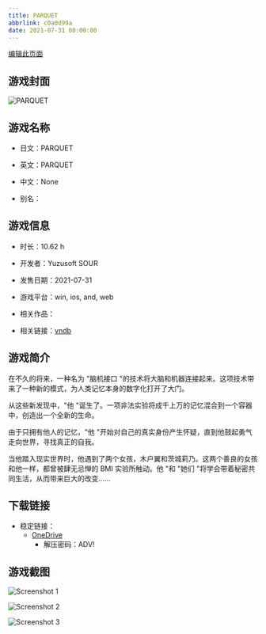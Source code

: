 ```yaml
---
title: PARQUET
abbrlink: c0a0d99a
date: 2021-07-31 00:00:00
---
```

[编辑此页面](https://github.com/ACG-3/ADV3-source/blob/main/source/_posts/games/PARQUET.md)

## 游戏封面

![PARQUET](https://pan.timero.xyz/d/onedrive/img_lib_001/PARQUET_cover.avif)


## 游戏名称

- 日文：PARQUET
- 英文：PARQUET
- 中文：None

- 别名：


## 游戏信息

- 时长：10.62 h
- 开发者：Yuzusoft SOUR
- 发售日期：2021-07-31
- 游戏平台：win, ios, and, web
- 相关作品：

- 相关链接：[vndb](https://vndb.org/v31807)


## 游戏简介

在不久的将来，一种名为 "脑机接口 "的技术将大脑和机器连接起来。这项技术带来了一种新的模式，为人类记忆本身的数字化打开了大门。

从这些新发现中，"他 "诞生了。一项非法实验将成千上万的记忆混合到一个容器中，创造出一个全新的生命。

由于只拥有他人的记忆，"他 "开始对自己的真实身份产生怀疑，直到他鼓起勇气走向世界，寻找真正的自我。

当他踏入现实世界时，他遇到了两个女孩，木户翼和茨城莉乃。这两个善良的女孩和他一样，都曾被肆无忌惮的 BMI 实验所触动。他 "和 "她们 "将学会带着秘密共同生活，从而带来巨大的改变......




## 下载链接

- 稳定链接：
    - [OneDrive](https://pan.timero.xyz/onedrive/adv_lib_001/PARQUET)
        - 解压密码：ADV!



## 游戏截图


![Screenshot 1](https://pan.timero.xyz/d/onedrive/img_lib_001/PARQUET_Screenshot_1.avif)

![Screenshot 2](https://pan.timero.xyz/d/onedrive/img_lib_001/PARQUET_Screenshot_2.avif)

![Screenshot 3](https://pan.timero.xyz/d/onedrive/img_lib_001/PARQUET_Screenshot_3.avif)

